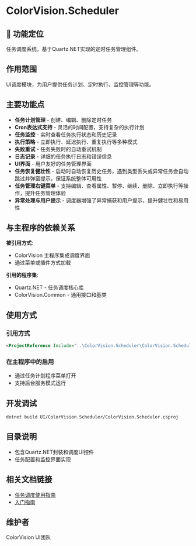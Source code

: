 # ColorVision.Scheduler

## 🎯 功能定位

任务调度系统，基于Quartz.NET实现的定时任务管理组件。

## 作用范围

UI调度模块，为用户提供任务计划、定时执行、监控管理等功能。

## 主要功能点

- **任务计划管理** - 创建、编辑、删除定时任务
- **Cron表达式支持** - 灵活的时间配置，支持复杂的执行计划
- **任务监控** - 实时查看任务执行状态和历史记录
- **执行策略** - 立即执行、延迟执行、重复执行等多种模式
- **失败重试** - 任务失败时的自动重试机制
- **日志记录** - 详细的任务执行日志和错误信息
- **UI界面** - 用户友好的任务管理界面
- **任务恢复健壮性** - 启动时自动恢复历史任务，遇到类型丢失或异常任务会自动跳过并弹窗提示，保证系统整体可用性
- **任务管理右键菜单** - 支持编辑、查看属性、暂停、继续、删除、立即执行等操作，提升任务管理体验
- **异常处理与用户提示** - 调度器增强了异常捕获和用户提示，提升健壮性和易用性

## 与主程序的依赖关系

**被引用方式**:
- ColorVision 主程序集成调度界面
- 通过菜单或插件方式加载

**引用的程序集**:
- Quartz.NET - 任务调度核心库
- ColorVision.Common - 通用接口和基类

## 使用方式

### 引用方式
```xml
<ProjectReference Include="..\ColorVision.Scheduler\ColorVision.Scheduler.csproj" />
```

### 在主程序中的启用
- 通过任务计划程序菜单打开
- 支持后台服务模式运行

## 开发调试

```bash
dotnet build UI/ColorVision.Scheduler/ColorVision.Scheduler.csproj
```

## 目录说明

- 包含Quartz.NET封装和调度UI控件
- 任务配置和监控界面实现

## 相关文档链接

- [任务调度使用指南](../../docs/ui-components/UI组件概览.md)
- [入门指南](../../docs/getting-started/入门指南.md)

## 维护者

ColorVision UI团队